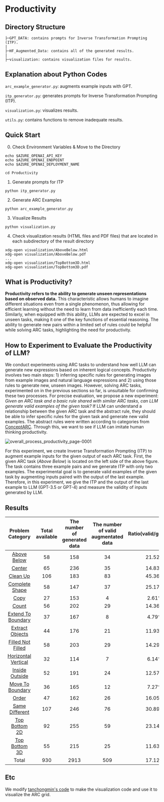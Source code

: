 # Productivity
## Directory Structure
```
├─GPT_DATA: contains prompts for Inverse Transformation Prompting (ITP).
|
├─HF_Augmented_Data: contains all of the generated results.
|
├─visualization: contains visualization files for results.
```


## Explanation about Python Codes
```arc_example_generator.py```: augments example inputs with GPT.

```itp_generator.py```: generates prompts for Inverse Transformation Prompting (ITP).

```visualization.py```: visualizes results.

```utils.py```: contains functions to remove inadequate results.


## Quick Start
0. Check Environment Variables & Move to the Directory
```
echo $AZURE_OPENAI_API_KEY
echo $AZURE_OPENAI_ENDPOINT
echo $AZURE_OPENAI_DEPLOYMENT_NAME

cd Productivity
```
1. Generate prompts for ITP
```
python itp_generator.py
```
2. Generate ARC Examples
```
python arc_example_generator.py
```
3. Visualize Results
```
python visualization.py
```

4. Check visualization results (HTML files and PDF files) that are located in each subdirectory of the result directory
```
xdg-open visualization/AboveBelow.html
xdg-open visualization/AboveBelow.pdf
...
xdg-open visualization/TopBottom3D.html
xdg-open visualization/TopBottom3D.pdf
```

## What is Productivity?
**Productivity refers to the ability to generate unseen representations based on observed data.** 
This characteristic allows humans to imagine different situations even from a single phenomenon, thus allowing for efficient learning without the need to learn from data inefficiently each time. 
Similarly, when equipped with this ability, LLMs are expected to excel in unseen tasks, making it one of the key functions of essential reasoning. 
The ability to generate new pairs within a limited set of rules could be helpful while solving ARC tasks, highlighting the need for productivity.


## How to Experiment to Evaluate the Productivity of LLM?
We conduct experiments using ARC tasks to understand how well LLM can generate new expressions based on inherent logical concepts. 
Productivity involves two main steps: 1) inferring specific rules for generating images from example images and natural language expressions and 2) using those rules to generate new, unseen images. 
However, solving ARC tasks, experimented on in the previous sections so far, is unsuitable for confirming these two processes.
For precise evaluation, we propose a new experiment: _Given an ARC task and a basic rule shared with similar ARC tasks, can LLM generate valid examples of the given task?_ 
If LLM can understand a relationship between the given ARC task and the abstract rule, they should be able to infer specific rules for the given task and generate new valid examples. 
The abstract rules were written according to categories from [ConceptARC](https://github.com/victorvikram/ConceptARC).
Through this, we want to see if LLM can imitate human thinking productivity.

![overall_process_productivity_page-0001](https://github.com/GIST-DSLab/ARC_Prompt/assets/22788924/d4cefef0-b6df-4141-8751-6893ebf8bea4)

For this experiment, we create Inverse Transformation Prompting (ITP) to augment example inputs for the given output of each ARC task.
First, the given ARC task (*Above Below*) is located on the left side of the above figure.
The task contains three example pairs and we generate ITP with only two examples.
The experimental goal is to generate valid examples of the given task by augmenting inputs paired with the output of the last example.
Therefore, in this experiment, we give the ITP and the output of the last example to LLM (GPT-3.5 or GPT-4) and measure the validity of inputs generated by LLM.


## Results
|Problem Category|Total available|The number of generated data|The number of valid augmentated data|Ratio(valid/generated)|
|:---:|:---:|:---:|:---:|:---:|
|[Above Below](https://github.com/GIST-DSLab/Augmentation_with_GPT/blob/main/visualization/AboveBelow.pdf)|58|158|34|21.52%|
|[Center](https://github.com/GIST-DSLab/Augmentation_with_GPT/blob/main/visualization/Center.pdf)|65|236|35|14.83%|
|[Clean Up](https://github.com/GIST-DSLab/Augmentation_with_GPT/blob/main/visualization/CleanUp.pdf)|106|183|83|45.36%|
|[Complete Shape](https://github.com/GIST-DSLab/Augmentation_with_GPT/blob/main/visualization/CompleteShape.pdf)|58|147|37|25.17%|
|[Copy](https://github.com/GIST-DSLab/Augmentation_with_GPT/blob/main/visualization/Copy.pdf)|27|153|4|2.61%|
|[Count](https://github.com/GIST-DSLab/Augmentation_with_GPT/blob/main/visualization/Count.pdf)|56|202|29|14.36%|
|[Extend To Boundary](https://github.com/GIST-DSLab/Augmentation_with_GPT/blob/main/visualization/ExtendToBoundary.pdf)|37|167|8|4.79%|
|[Extract Objects](https://github.com/GIST-DSLab/Augmentation_with_GPT/blob/main/visualization/ExtractObjects.pdf)|44|176|21|11.93%|
|[Filled Not Filled](https://github.com/GIST-DSLab/Augmentation_with_GPT/blob/main/visualization/FilledNotFilled.pdf)|58|203|29|14.29%|
|[Horizontal Vertical](https://github.com/GIST-DSLab/Augmentation_with_GPT/blob/main/visualization/HorizontalVertical.pdf)|32|114|7|6.14%|
|[Inside Outside](https://github.com/GIST-DSLab/Augmentation_with_GPT/blob/main/visualization/InsideOutside.pdf)|52|191|24|12.57%|
|[Move To  Boundary](https://github.com/GIST-DSLab/Augmentation_with_GPT/blob/main/visualization/MoveToBoundary.pdf)|36|165|12|7.27%|
|[Order](https://github.com/GIST-DSLab/Augmentation_with_GPT/blob/main/visualization/Order.pdf)|47|162|26|16.05%|
|[Same Different](https://github.com/GIST-DSLab/Augmentation_with_GPT/blob/main/visualization/SameDifferent.pdf)|107|246|76|30.89%|
|[Top Bottom 2D](https://github.com/GIST-DSLab/Augmentation_with_GPT/blob/main/visualization/TopBottom2D.pdf)|92|255|59|23.14%|
|[Top Bottom 3D](https://github.com/GIST-DSLab/Augmentation_with_GPT/blob/main/visualization/TopBottom3D.pdf)|55|215|25|11.63%|
|Total|930|2913|509|17.12%|


## Etc
We modify [tanchongmin's code](https://github.com/tanchongmin/ARC-Challenge) to make the visualization code and use it to visualize the ARC grid. 
